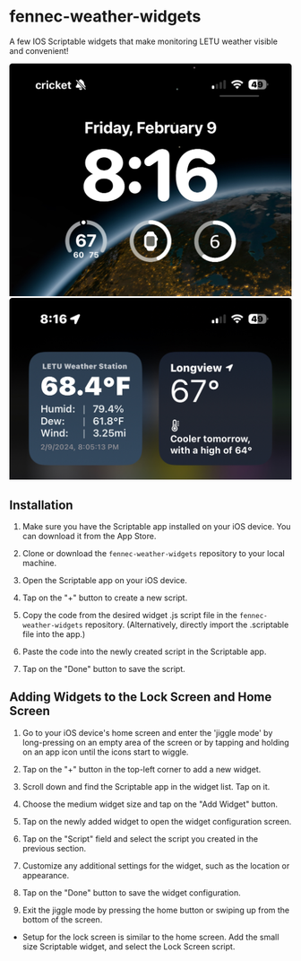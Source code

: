 # fennec-weather-widgets
A few IOS Scriptable widgets that make monitoring LETU weather visible and convenient!

<div class="image-container">
    <img src="images/IMG_3124.jpg" alt="Lock Screen Widget">
</div>
<div class="image-container">
    <img src="images/IMG_3125.jpg" alt="Home Screen Widget">
</div>

## Installation

1. Make sure you have the Scriptable app installed on your iOS device. You can download it from the App Store.

2. Clone or download the `fennec-weather-widgets` repository to your local machine.

3. Open the Scriptable app on your iOS device.

4. Tap on the "+" button to create a new script.

5. Copy the code from the desired widget .js script file in the `fennec-weather-widgets` repository. (Alternatively, directly import the .scriptable file into the app.)

6. Paste the code into the newly created script in the Scriptable app.

7. Tap on the "Done" button to save the script.

## Adding Widgets to the Lock Screen and Home Screen

1. Go to your iOS device's home screen and enter the 'jiggle mode' by long-pressing on an empty area of the screen or by tapping and holding on an app icon until the icons start to wiggle.

2. Tap on the "+" button in the top-left corner to add a new widget.

3. Scroll down and find the Scriptable app in the widget list. Tap on it.

4. Choose the medium widget size and tap on the "Add Widget" button.

5. Tap on the newly added widget to open the widget configuration screen.

6. Tap on the "Script" field and select the script you created in the previous section.

7. Customize any additional settings for the widget, such as the location or appearance.

8. Tap on the "Done" button to save the widget configuration.

9. Exit the jiggle mode by pressing the home button or swiping up from the bottom of the screen.

- Setup for the lock screen is similar to the home screen. Add the small size Scriptable widget, and select the Lock Screen script.


